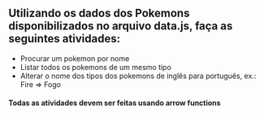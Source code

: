 ## Utilizando os dados dos Pokemons disponibilizados no arquivo data.js, faça as seguintes atividades:

- Procurar um pokemon por nome
- Listar todos os pokemons de um mesmo tipo
- Alterar o nome dos tipos dos pokemons de inglês para português, ex.: Fire => Fogo

#### **Todas as atividades devem ser feitas usando arrow functions**
